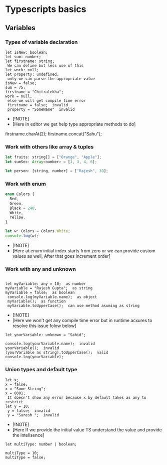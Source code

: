 # Typescripts basics

## Variables

### Types of variable declaration

```JS
let isNew: boolean;
let sum: number;
let firstname: string;
 We can define but less use of this
let work: null;
let property: undefined;
 only we can parse the appropriate value
isNew = false;
sum = 75;
firstname = "Chitralekha";
work = null;
 else we will get compile time error
 firstname = false;  invalid
 property = "SomeName"  invalid
```

- [!NOTE]
- [Here in editor we get help type appropriate methods to do]

firstname.charAt(2);
firstname.concat("Sahu");

### Work with others like array & tuples

```Javascript
let fruits: string[] = ["Orange", "Apple"];
let sumSec: Array<number> = [1, 3, 4, 6];

let person: [string, number] = ["Rajesh", 30];
```

### Work with enum

```Typescript
enum Colors {
  Red,
  Green,
  Black = 240,
  White,
  Yellow,
}

let w: Colors = Colors.White;
console.log(w);
```

- [!NOTE]
- [Here at enum initial index starts from zero or we can provide custom values as well, After that goes increment order]

### Work with any and unknown

```TS

let myVariable: any = 10;  as number
myVariable = "Rajesh Gupta";  as string
myVariable = false;  as boolean
 console.log(myVariable.name);  as object
 myVariable();  as function
 myVariable.toUpperCase();  can use method asuming as string

```

- [!NOTE]
- [Here we won't get any compile time error but in runtime acxures to resolve this issue folow below]

```TS
let yourVariable: unknown = "Sahid";

console.log(yourVariable.name);  invalid
yourVariable();  invalid
(yourVariable as string).toUpperCase();  valid
console.log(yourVariable);
```

### Union types and default type

```TS
let x;
x = false;
x = "Some String";
x = 8001;
 It doesn't show any error because x by default takes as any to restrict
let y = 10;
 y = false;  invalid
 y = "Suresh ";  invalid
```

- [!NOTE]
- [Here If we provide the initial value TS understand the value and provide the intelisence]

```TS
let multiType: number | boolean;

multiType = 10;
multiType = false;

```
